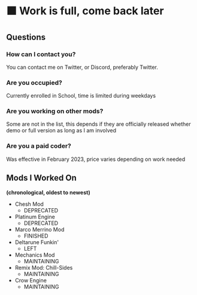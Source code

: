 # 🟧 **Work is full, come back later**

## Questions

### How can I contact you?
You can contact me on Twitter, or Discord, preferably Twitter.

### Are you occupied?
Currently enrolled in School, time is limited during weekdays

### Are you working on other mods?
Some are not in the list, this depends if they are officially released whether demo or full version as long as I am involved

### Are you a paid coder?
Was effective in February 2023, price varies depending on work needed

## Mods I Worked On

**(chronological, oldest to newest)**

- Chesh Mod
  - DEPRECATED 
- Platinum Engine
  - DEPRECATED
- Marco Merrino Mod
  - FINISHED 
- Deltarune Funkin'
  - LEFT
- Mechanics Mod
  - MAINTAINING 
- Remix Mod: Chill-Sides
  - MAINTAINING 
- Crow Engine
  - MAINTAINING

